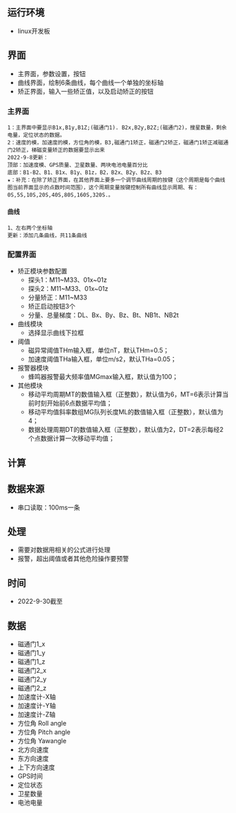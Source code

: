 ## 运行环境
- linux开发板

## 界面
- 主界面，参数设置，按钮
- 曲线界面，绘制6条曲线，每个曲线一个单独的坐标轴
- 矫正界面，输入一些矫正值，以及启动矫正的按钮

### 主界面
    1：主界面中要显示B1x,B1y,B1Z;(磁通门1). B2x,B2y,B2Z;(磁通门2)，搜星数量，剩余电量，定位状态的数据。      
    2：速度的模，加速度的模，方位角的模，B3,磁通门1矫正，磁通门2矫正，磁通门1矫正减磁通门2矫正，梯磁变量矫正的数据要显示出来  
    2022-9-8更新：      
    顶部：加速度模、GPS质量、卫星数量、两块电池电量百分比
    底部：B1-B2、B1、B1x、B1y、B1z，B2，B2x、B2y、B2z、B3
    ★：补充：在除了矫正界面，在其他界面上要多一个调节曲线周期的按键（这个周期是每个曲线图当前界面显示的点数时间范围），这个周期变量按键控制所有曲线显示周期、有：0S,5S,10S,20S,40S,80S,160S,320S.。
#### 曲线
    1、左右两个坐标轴    
    更新：添加几条曲线，共11条曲线
### 配置界面
- 矫正模块参数配置
  - 探头1：M11~M33、01x~01z
  - 探头2：M11~M33、01x~01z
  - 分量矫正：M11~M33
  - 矫正启动按钮3个
  - 分量、总量梯度：DL、Bx、By、Bz、Bt、NB1t、NB2t
- 曲线模块
  - 选择显示曲线下拉框
- 阈值
  - 磁异常阈值THm输入框，单位nT，默认THm=0.5；
  - 加速度阈值THa输入框，单位m/s2，默认THa=0.05；
- 报警器模块
  - 蜂鸣器报警最大频率值MGmax输入框，默认值为100；
- 其他模块
  - 移动平均周期MT的数值输入框（正整数），默认值为6，MT=6表示计算当前时刻开始前6点数据平均值；
  - 移动平均值斜率数组MG队列长度ML的数值输入框（正整数），默认值为4；
  - 数据处理周期DT的数值输入框（正整数），默认值为2，DT=2表示每经2个点数据计算一次移动平均值；
  
## 计算



## 数据来源
- 串口读取：100ms一条

## 处理
- 需要对数据用相关的公式进行处理
- 报警，超出阈值或者其他危险操作要预警

## 时间
- 2022-9-30截至

## 数据
- 磁通门1_x
- 磁通门1_y
- 磁通门1_z
- 磁通门2_x
- 磁通门2_y
- 磁通门2_z
- 加速度计-X轴
- 加速度计-Y轴
- 加速度计-Z轴
- 方位角 Roll angle
- 方位角 Pitch angle
- 方位角 Yawangle
- 北方向速度
- 东方向速度
- 上下方向速度
- GPS时间
- 定位状态
- 卫星数量
- 电池电量